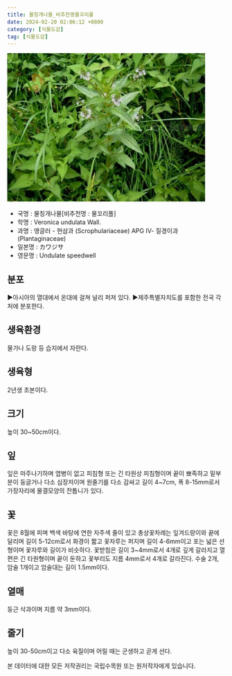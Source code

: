 ```yaml
---
title: 물칭개나물_비추천명물꼬리풀
date: 2024-02-20 02:06:12 +0800
category: [식물도감]
tag: [식물도감]
---
```




![물칭개나물[비추천명 : 물꼬리풀]](/assets/img/fileUpload/plants/basic/Scrophulariaceae/Veronica/9762/1_th2.JPG)
- 국명 : 물칭개나물[비추천명 : 물꼬리풀]
- 학명 : Veronica undulata Wall.
- 과명 : 앵글러 - 현삼과 (Scrophulariaceae) APG Ⅳ- 질경이과 (Plantaginaceae)
- 일본명 : カワジサ
- 영문명 : Undulate speedwell


## 분포
▶아시아의 열대에서 온대에 걸쳐 널리 퍼져 있다. 
▶제주특별자치도를 포함한 전국 각처에 분포한다.
## 생육환경
물가나 도랑 등 습지에서 자란다.
## 생육형
2년생 초본이다.
## 크기
높이 30~50cm이다.
## 잎
잎은 마주나기하며 엽병이 없고 피침형 또는 긴 타원상 피침형이며 끝이 뾰족하고 밑부분이 둥글거나 다소 심장저이며 원줄기를 다소 감싸고 길이 4~7cm, 폭 8-15mm로서 가장자리에 물결모양의 잔톱니가 있다.
## 꽃
꽃은 8월에 피며 백색 바탕에 연한 자주색 줄이 있고 총상꽃차례는 잎겨드랑이와 끝에 달리며 길이 5-12cm로서 화경이 짧고 꽃자루는 퍼지며 길이 4-6mm이고 포는 넓은 선형이며 꽃자루와 길이가 비슷하다. 꽃받침은 길이 3~4mm로서 4개로 깊게 갈라지고 열편은 긴 타원형이며 끝이 둔하고 꽃부리도 지름 4mm로서 4개로 갈라진다. 수술 2개, 암술 1개이고 암술대는 길이 1.5mm이다.
## 열매
둥근 삭과이며 지름 약 3mm이다.
## 줄기
높이 30-50cm이고 다소 육질이며 어릴 때는 군생하고 곧게 선다.






본 데이터에 대한 모든 저작권리는 국립수목원 또는 원저작자에게 있습니다.
